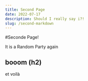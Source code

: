 ```yaml
---
title: Second Page
date: 2022-07-17
description: Should I really say i?!
slug: /second-markdown
---
```


#Seconde Page!

It is a Random Party again

## booom (h2)

et voilà